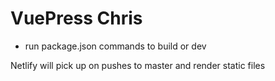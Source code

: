 # VuePress Chris

- run package.json commands to build or dev

Netlify will pick up on pushes to master and render static files
